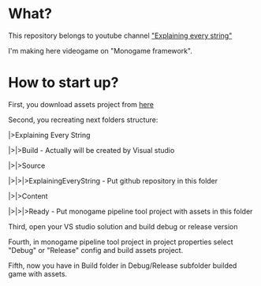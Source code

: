 # What?

This repository belongs to youtube channel ["Explaining every string"](https://www.youtube.com/channel/UC90GNOUDTklc8gUUxRY4nGw)

I'm making here videogame on "Monogame framework".

# How to start up?

First, you download assets project from [here](https://yadi.sk/d/BOZclJEuR9JhMw)

Second, you recreating next folders structure:

|>Explaining Every String

|>|>Build - Actually will be created by Visual studio

|>|>Source

|>|>|>ExplainingEveryString - Put github repository in this folder

|>|>Content

|>|>|>Ready - Put monogame pipeline tool project with assets in this folder

Third, open your VS studio solution and build debug or release version

Fourth, in monogame pipeline tool project in project properties select "Debug" or "Release" config and build assets project.

Fifth, now you have in Build folder in Debug/Release subfolder builded game with assets.